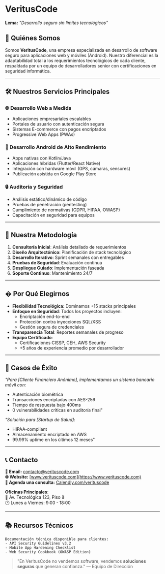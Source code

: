 # VeritusCode

**Lema:** *"Desarrollo seguro sin límites tecnológicos"*

## 🔐 Quiénes Somos

Somos **VeritusCode**, una empresa especializada en desarrollo de software seguro para aplicaciones web y móviles (Android). Nuestro diferencial es la adaptabilidad total a los requerimientos tecnológicos de cada cliente, respaldada por un equipo de desarrolladores senior con certificaciones en seguridad informática.

---

## 🛠️ Nuestros Servicios Principales

### 🌐 Desarrollo Web a Medida
- Aplicaciones empresariales escalables
- Portales de usuario con autenticación segura
- Sistemas E-commerce con pagos encriptados
- Progressive Web Apps (PWAs)

### 📱 Desarrollo Android de Alto Rendimiento
- Apps nativas con Kotlin/Java
- Aplicaciones híbridas (Flutter/React Native)
- Integración con hardware móvil (GPS, cámaras, sensores)
- Publicación asistida en Google Play Store

### 🔒 Auditoría y Seguridad
- Análisis estático/dinámico de código
- Pruebas de penetración (pentesting)
- Cumplimiento de normativas (GDPR, HIPAA, OWASP)
- Capacitación en seguridad para equipos

---

## 💼 Nuestra Metodología

1. **Consultoría Inicial**: Análisis detallado de requerimientos
2. **Diseño Arquitectónico**: Planificación de stack tecnológico
3. **Desarrollo Iterativo**: Sprint semanales con entregables
4. **Pruebas de Seguridad**: Evaluación continua
5. **Despliegue Guiado**: Implementación faseada
6. **Soporte Continuo**: Mantenimiento 24/7

---

## � Por Qué Elegirnos

- **Flexibilidad Tecnológica**: Dominamos +15 stacks principales
- **Enfoque en Seguridad**: Todos los proyectos incluyen:
  - Encriptación end-to-end
  - Protección contra inyecciones SQL/XSS
  - Gestión segura de credenciales
- **Transparencia Total**: Reportes semanales de progreso
- **Equipo Certificado**: 
  - Certificaciones CISSP, CEH, AWS Security
  - +5 años de experiencia promedio por desarrollador

---

## 📌 Casos de Éxito

*"Para [Cliente Financiero Anónimo], implementamos un sistema bancario móvil con:*
- Autenticación biométrica
- Transacciones encriptadas con AES-256
- Tiempo de respuesta bajo 400ms
- 0 vulnerabilidades críticas en auditoría final"

*"Solución para [Startup de Salud]:*
- HIPAA-compliant
- Almacenamiento encriptado en AWS
- 99.99% uptime en los últimos 12 meses"

---

## 📞 Contacto

**📧 Email:** [contacto@verituscode.com](mailto:contacto@verituscode.com)  
**🌐 Website:** [www.verituscode.com](https://www.verituscode.com)  
**📅 Agenda una consulta:** [Calendly.com/verituscode](https://calendly.com/verituscode)  

**Oficinas Principales:**  
📍 Av. Tecnológica 123, Piso 8  
🕒 Lunes a Viernes: 9:00 - 18:00  

---

## 📚 Recursos Técnicos

```plaintext
Documentación técnica disponible para clientes:
- API Security Guidelines v3.2
- Mobile App Hardening Checklist
- Web Security Cookbook (OWASP Edition)
```

> "En VeritusCode no vendemos software, vendemos **soluciones seguras** que generan confianza." — Equipo de Dirección
